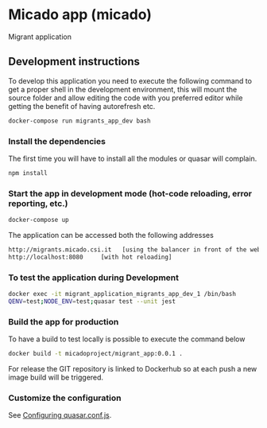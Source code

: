 # Micado app (micado)

Migrant application

## Development instructions
To develop this application you need to execute the following command to get a proper shell in the development environment, this will mount the source folder and allow editing the code with you preferred editor while getting the benefit of having autorefresh etc.

```bash
docker-compose run migrants_app_dev bash
```

### Install the dependencies
The first time you will have to install all the modules or quasar will complain.
```bash
npm install
```

### Start the app in development mode (hot-code reloading, error reporting, etc.)
```bash
docker-compose up
```
The application can be accessed both the following addresses
```bash
http://migrants.micado.csi.it   [using the balancer in front of the web server as in production environment; the FQDN must be set in hosts file]
http://localhost:8080     [with hot reloading]
```

### To test the application during Development
```bash
docker exec -it migrant_application_migrants_app_dev_1 /bin/bash
QENV=test;NODE_ENV=test;quasar test --unit jest
```


### Build the app for production
To have a build to test locally is possible to execute the command below
```bash
docker build -t micadoproject/migrant_app:0.0.1 .
```

For release the GIT repository is linked to Dockerhub so at each push a new image build will be triggered.


### Customize the configuration
See [Configuring quasar.conf.js](https://quasar.dev/quasar-cli/quasar-conf-js).
